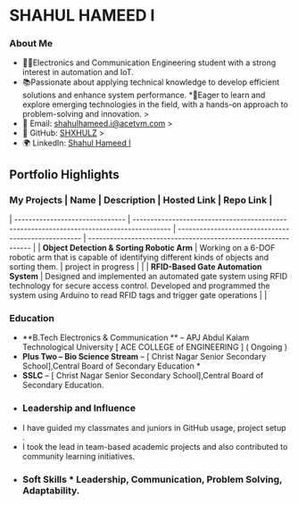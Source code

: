  # SHAHUL HAMEED I 
 ### About Me
 * 👨‍🎓Electronics and Communication Engineering student with a strong interest in automation and IoT.
 * 📚Passionate about applying technical knowledge to develop efficient solutions and enhance system performance.
 *📐Eager to learn and explore emerging technologies in the field, with a hands-on approach to problem-solving and innovation. >
* 📧 Email: [shahulhameed.i@acetvm.com](mailto:shahulhameed.i@acetvm.com) >
* 🔗 GitHub: [SHXHULZ](https://github.com/shxhulz) >
* 🌍 LinkedIn: [Shahul Hameed I](https://www.linkedin.com/shahul-hameed-i-a95952211/)
 ## Portfolio Highlights
 ### My Projects | Name | Description | Hosted Link | Repo Link |
 | ------------------------------- | ---------------------------------------------------------------------------------------- | --------------------------------------------------- | -------------------------------------------------------------- | 
 | **Object Detection & Sorting Robotic Arm** | Working on a 6-DOF robotic arm that is capable of identifying different kinds of objects and sorting them. | project in progress | | 
 | **RFID-Based Gate Automation System** | Designed and implemented an automated gate system using RFID technology for secure access control. Developed and programmed the system using Arduino to read RFID tags and trigger gate operations | | 
 ### Education 
 * **B.Tech Electronics & Communication ** – APJ Abdul Kalam Technological University \[ ACE COLLEGE of ENGINEERING ] ( Ongoing ) 
 * **Plus Two – Bio Science Stream** – \[ Christ Nagar Senior Secondary School],Central Board of Secondary Education *
 * **SSLC** – \[ Christ Nagar Senior Secondary School],Central Board of Secondary Education.
 * ### Leadership and Influence
 * I have guided my classmates and juniors in GitHub usage, project setup .
 * I took the lead in team-based academic projects and also contributed to community learning initiatives.
 *  ### Soft Skills * Leadership, Communication, Problem Solving, Adaptability.
